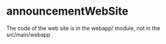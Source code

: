 # announcementWebSite

The code of the web site is in the webapp/ module, not in the src/main/webapp
